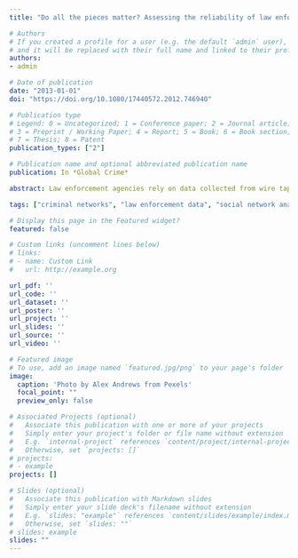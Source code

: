 ```yaml
---
title: "Do all the pieces matter? Assessing the reliability of law enforcement data sources for the network analysis of wire taps"

# Authors
# If you created a profile for a user (e.g. the default `admin` user), write the username (folder name) here 
# and it will be replaced with their full name and linked to their profile
authors:
- admin

# Date of publication
date: "2013-01-01"
doi: "https://doi.org/10.1080/17440572.2012.746940"

# Publication type
# Legend: 0 = Uncategorized; 1 = Conference paper; 2 = Journal article;
# 3 = Preprint / Working Paper; 4 = Report; 5 = Book; 6 = Book section;
# 7 = Thesis; 8 = Patent
publication_types: ["2"]

# Publication name and optional abbreviated publication name
publication: In *Global Crime*

abstract: Law enforcement agencies rely on data collected from wire taps to construct the organisational chart of criminal enterprises. Recently, a number of academics have also begun to utilise social network analysis to describe relations among criminals and understand the internal organisation of criminal groups. However, before drawing conclusions about the structure or the organisation of criminal groups, it is important to understand the limitations that selective samples such as wire taps may have on network analysis measures. Electronic surveillance data can be found in different kinds of court records and the selection of the data source is likely to influence the amount of missing information and, consequently, the results. This article discusses the impact that the selection of a specific data source for the social network analysis of criminal groups may have on centrality measures usually adopted in organised crime research to identify key players.

tags: ["criminal networks", "law enforcement data", "social network analysis", "sampling", "centrality"]

# Display this page in the Featured widget?
featured: false

# Custom links (uncomment lines below)
# links:
# - name: Custom Link
#   url: http://example.org

url_pdf: ''
url_code: ''
url_dataset: ''
url_poster: ''
url_project: ''
url_slides: ''
url_source: ''
url_video: ''

# Featured image
# To use, add an image named `featured.jpg/png` to your page's folder 
image:
  caption: 'Photo by Alex Andrews from Pexels'
  focal_point: ""
  preview_only: false

# Associated Projects (optional)
#   Associate this publication with one or more of your projects
#   Simply enter your project's folder or file name without extension
#   E.g. `internal-project` references `content/project/internal-project/index.md`
#   Otherwise, set `projects: []`
# projects:
# - example
projects: []

# Slides (optional)
#   Associate this publication with Markdown slides
#   Simply enter your slide deck's filename without extension
#   E.g. `slides: "example"` references `content/slides/example/index.md`
#   Otherwise, set `slides: ""`
# slides: example
slides: ""
---
```


